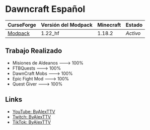 # Dawncraft Español

CurseForge|Versión del Modpack|Minecraft|Estado
:-|:-|:-|:-
[Modpack](https://www.curseforge.com/minecraft/modpacks/dawn-craft)|1.22_hf|1.18.2|*Activo*|

## Trabajo Realizado
- Misiones de Aldeanos ---> 100%
- FTBQuests ---> 100%
- DawnCraft Mobs ---> 100%
- Epic Fight Mod ---> 100%
- Quest Giver ---> 100%


## Links
- [YouTube: ByAlexTTV](https://www.youtube.com/@ByAlexTTV)
- [Twitch: ByAlexTTV](https://www.twitch.tv/byalexttv)
- [TikTok: ByAlexTTV](https://www.tiktok.com/@byalexttv)

